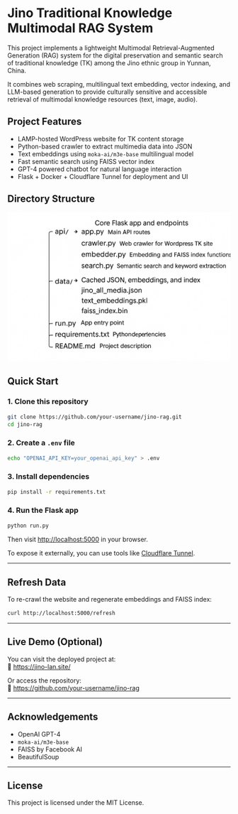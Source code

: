 # Jino Traditional Knowledge Multimodal RAG System

This project implements a lightweight Multimodal Retrieval-Augmented Generation (RAG) system for the digital preservation and semantic search of traditional knowledge (TK) among the Jino ethnic group in Yunnan, China.

It combines web scraping, multilingual text embedding, vector indexing, and LLM-based generation to provide culturally sensitive and accessible retrieval of multimodal knowledge resources (text, image, audio).

## Project Features

- LAMP-hosted WordPress website for TK content storage  
- Python-based crawler to extract multimedia data into JSON  
- Text embeddings using `moka-ai/m3e-base` multilingual model  
- Fast semantic search using FAISS vector index  
- GPT-4 powered chatbot for natural language interaction  
- Flask + Docker + Cloudflare Tunnel for deployment and UI  

## Directory Structure

![Directory Structure](image.png)

## Quick Start

### 1. Clone this repository

```bash
git clone https://github.com/your-username/jino-rag.git
cd jino-rag
```

### 2. Create a `.env` file

```bash
echo "OPENAI_API_KEY=your_openai_api_key" > .env
```

### 3. Install dependencies

```bash
pip install -r requirements.txt
```

### 4. Run the Flask app

```bash
python run.py
```

Then visit [http://localhost:5000](http://localhost:5000) in your browser.

To expose it externally, you can use tools like [Cloudflare Tunnel](https://developers.cloudflare.com/cloudflare-one/connections/connect-apps/).

---

## Refresh Data

To re-crawl the website and regenerate embeddings and FAISS index:

```bash
curl http://localhost:5000/refresh
```

---

## Live Demo (Optional)

You can visit the deployed project at:  
🔗 https://jino-lan.site/

Or access the repository:  
🔗 https://github.com/your-username/jino-rag

---

## Acknowledgements

- OpenAI GPT-4  
- `moka-ai/m3e-base`  
- FAISS by Facebook AI  
- BeautifulSoup  

---

## License

This project is licensed under the MIT License.
